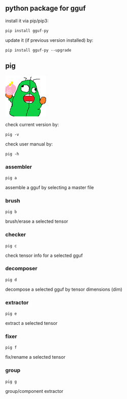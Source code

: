 ## python package for gguf

install it via pip/pip3:
```
pip install gguf-py
```

update it (if previous version installed) by:
```
pip install gguf-py --upgrade
```

## pig
[<img src="https://raw.githubusercontent.com/gguf-org/pig/master/pig.gif" width="128" height="128">](https://github.com/gguf-org/pig)

check current version by:
```
pig -v
```

check user manual by:
```
pig -h
```

### assembler
```
pig a
```
assemble a gguf by selecting a master file

### brush
```
pig b
```
brush/erase a selected tensor

### checker
```
pig c
```
check tensor info for a selected gguf

### decomposer
```
pig d
```
decompose a selected gguf by tensor dimensions (dim)

### extractor
```
pig e
```
extract a selected tensor

### fixer
```
pig f
```
fix/rename a selected tensor

### group
```
pig g
```
group/component extractor
